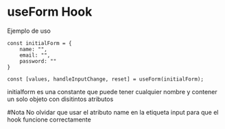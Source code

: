 # useForm Hook

Ejemplo de uso

```
const initialForm = {
    name: "",
    email: "",
    password: ""
}

const [values, handleInputChange, reset] = useForm(initialForm);
```

initialform es una constante que puede tener cualquier nombre y contener un solo objeto con disitintos atributos

#Nota
No olvidar que usar el atributo name en la etiqueta input para que el hook funcione correctamente
